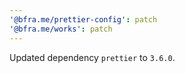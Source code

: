 ```yaml
---
'@bfra.me/prettier-config': patch
'@bfra.me/works': patch
---
```


Updated dependency `prettier` to `3.6.0`.
